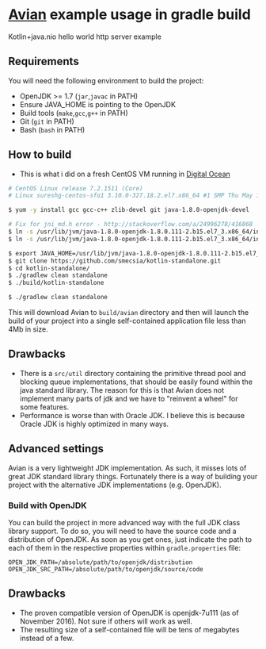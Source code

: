 # [Avian](https://github.com/ReadyTalk/avian) example usage in gradle build

Kotlin+java.nio hello world http server example

## Requirements

You will need the following environment to build the project:

* OpenJDK >= 1.7 (`jar`,`javac` in PATH)
* Ensure JAVA_HOME is pointing to the OpenJDK
* Build tools (`make`,`gcc`,`g++` in PATH)
* Git (`git` in PATH)
* Bash (`bash` in PATH)

## How to build

* This is what i did on a fresh CentOS VM running in [Digital Ocean](https://www.digitalocean.com/)
```bash
# CentOS Linux release 7.2.1511 (Core)
# Linux sureshg-centos-sfo1 3.10.0-327.18.2.el7.x86_64 #1 SMP Thu May 12 11:03:55 UTC 2016 x86_64 x86_64 x86_64 GNU/Linux

$ yum -y install gcc gcc-c++ zlib-devel git java-1.8.0-openjdk-devel

# Fix for jni_md.h error - http://stackoverflow.com/a/24996278/416868
$ ln -s /usr/lib/jvm/java-1.8.0-openjdk-1.8.0.111-2.b15.el7_3.x86_64/include/linux/jni_md.h  /usr/lib/jvm/java-1.8.0-openjdk-1.8.0.111-2.b15.el7_3.x86_64/include/jni_md.h
$ ln -s /usr/lib/jvm/java-1.8.0-openjdk-1.8.0.111-2.b15.el7_3.x86_64/include/linux/jawt_md.h  /usr/lib/jvm/java-1.8.0-openjdk-1.8.0.111-2.b15.el7_3.x86_64/include/jawt_md.h

$ export JAVA_HOME=/usr/lib/jvm/java-1.8.0-openjdk-1.8.0.111-2.b15.el7_3.x86_64
$ git clone https://github.com/smecsia/kotlin-standalone.git
$ cd kotlin-standalone/
$ ./gradlew clean standalone
$ ./build/kotlin-standalone
```
```bash
$ ./gradlew clean standalone
```

This will download Avian to `build/avian` directory and then will launch the build of your project into a single
self-contained application file less than 4Mb in size.

## Drawbacks

* There is a `src/util` directory containing the primitive thread pool and blocking queue implementations, that
should be easily found within the java standard library. The reason for this is that Avian does not implement 
many parts of jdk and we have to "reinvent a wheel" for some features.
* Performance is worse than with Oracle JDK. I believe this is because Oracle JDK is highly optimized in many
ways.

## Advanced settings

Avian is a very lightweight JDK implementation. As such, it misses lots of great JDK standard library things.
Fortunately there is a way of building your project with the alternative JDK implementations (e.g. OpenJDK).

### Build with OpenJDK

You can build the project in more advanced way with the full JDK class library support. To do so, you will need to
have the source code and a distribution of OpenJDK. As soon as you get ones, just indicate the path to each of them
in the respective properties within `gradle.properties` file:

```properties
OPEN_JDK_PATH=/absolute/path/to/openjdk/distribution
OPEN_JDK_SRC_PATH=/absolute/path/to/openjdk/source/code
```

## Drawbacks

* The proven compatible version of OpenJDK is openjdk-7u111 (as of November 2016). Not sure if others will work as well.
* The resulting size of a self-contained file will be tens of megabytes instead of a few.
